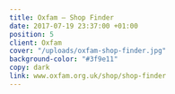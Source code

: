 ```yaml
---
title: Oxfam – Shop Finder
date: 2017-07-19 23:37:00 +01:00
position: 5
client: Oxfam
cover: "/uploads/oxfam-shop-finder.jpg"
background-color: "#3f9e11"
copy: dark
link: www.oxfam.org.uk/shop/shop-finder
---
```


